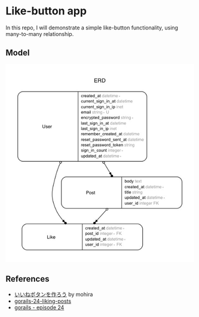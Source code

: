 # Like-button app

In this repo, I will demonstrate a simple like-button functionality, using
many-to-many relationship.

## Model

![](erd/erd.jpg)

## References
- [いいねボタンを作ろう](http://qiita.com/mohira/items/9ae35773e6209adbf0a0) by mohira
- [gorails-24-liking-posts](https://github.com/gorails-screencasts/gorails-24-liking-posts)
- [gorails - episode 24](https://gorails.com/episodes/liking-posts)
